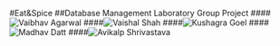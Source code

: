 #Eat&Spice
##Database Management Laboratory Group Project
####![Vaibhav Agarwal](https://github.com/VaibhavAgarwalVA)
####![Vaishal Shah](https://github.com/Vaishal-shah)
####![Kushagra Goel](https://github.com/Kushagra-Goel)
####![Madhav Datt](https://github.com/madhav-datt)
####![Avikalp Shrivastava](https://github.com/Avikalp7)
